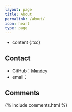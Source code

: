 ```yaml
---
layout: page
title: About
permalink: /about/
icon: heart
type: page
---
```


* content
{:toc}


## Contact

* GitHub：[Mundey](https://github.com/mundey)
* email：

## Comments

{% include comments.html %}
